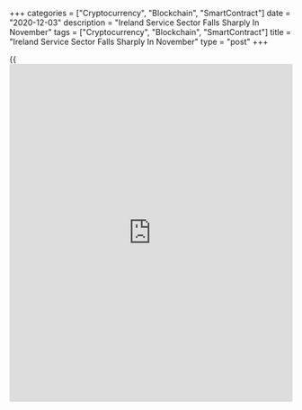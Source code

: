 +++
categories = ["Cryptocurrency", "Blockchain", "SmartContract"]
date = "2020-12-03"
description = "Ireland Service Sector Falls Sharply In November"
tags = ["Cryptocurrency", "Blockchain", "SmartContract"]
title = "Ireland Service Sector Falls Sharply In November"
type = "post"
+++

{{<iframe id="large-banner" src="https://www.bounty.group/#slide=20.0" width="100%" height="600" scrolling="no" style="border: 0px solid rgb(216, 221, 230); border-radius: 3px;">}}

Ireland's service sector contracted sharply in November, survey data
from IHS Markit showed on Thursday.

The AIB Ireland services Purchasing Managers' Index fell to 45.4 in
November from 48.3 in October. Any score below 50 indicates contraction
in the sector.

The latest reading was the lowest since January 2010.

New [business][1] declined for the third month in a row in November, but
the rate of reduction was the slowest since October.

New work fell more slowly than total activity in November that rose in
three out of four sub-sectors. Outstanding business grew for the first
time since February and backlogs fell in transport, tourism and leisure.

Employment declined for the ninth month in a row in November.

Firms were more optimistic regarding expected activity in the 12 months'
time since February and the overall strength of sentiment remained
weaker.

Input prices rose at the fastest pace since February, while pressure on
profit rose as charged prices dropped for the first time in three months
in November.

Private sector output, covering manufacturing and services, decreased
for the third straight month in November. The composite output index
fell to 47.7 in November from 49.0 in October.

For comments and feedback [contact](https://www.playgroundfx.com/contact/): editorial@rtt[news](https://www.letsplayfx.com/blog/forex-news-website/).com

[Economic News][2]

 **What parts of the world are seeing the best (and worst) economic
performances lately? Click[here][3] to check out our [Econ Scorecard][3]
and find out! See up-to-the-moment [ranking](https://www.playgroundfx.com/blog/crypto-exchange-ranking/)s for the best and worst
performers in [GDP][4], [unemployment rate][5], [inflation][6] and much
more.**

   1. www.rtt[news](https://www.letsplayfx.com/blog/forex-news-website/).com/Content/Business.aspx
   2. www.rtt[news](https://www.letsplayfx.com/blog/forex-news-website/).com/Content/EconomicNews.aspx
   3. www.rtt[news](https://www.letsplayfx.com/blog/forex-news-website/).com/economic-scorecard/world-rank/unemployment-rate/highest-performance.aspx
   4. www.rtt[news](https://www.letsplayfx.com/blog/forex-news-website/).com/economic-scorecard/world-rank/GDP/highest-performance.aspx
   5. www.rtt[news](https://www.letsplayfx.com/blog/forex-news-website/).com/economic-scorecard/world-rank/unemployment-rate/lowest-performance.aspx
   6. www.rtt[news](https://www.letsplayfx.com/blog/forex-news-website/).com/economic-scorecard/world-rank/CPI/highest-performance.aspx